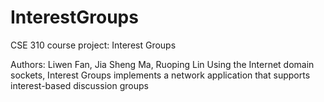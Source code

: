 # InterestGroups
CSE 310 course project: Interest Groups

Authors: Liwen Fan, Jia Sheng Ma, Ruoping Lin
Using the Internet domain sockets, Interest Groups implements a network application that supports interest-based discussion groups
